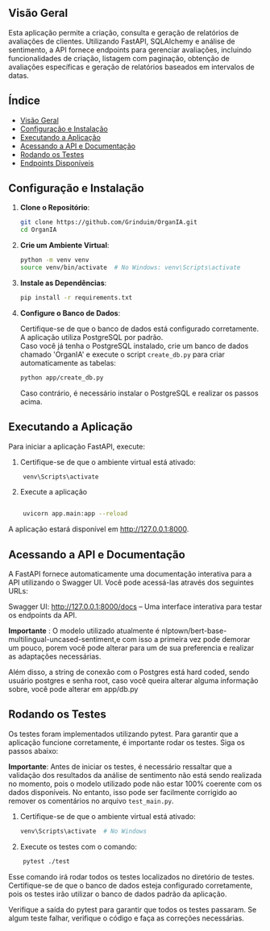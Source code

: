 ## Visão Geral

Esta aplicação permite a criação, consulta e geração de relatórios de avaliações de clientes. Utilizando FastAPI, SQLAlchemy e análise de sentimento, a API fornece endpoints para gerenciar avaliações, incluindo funcionalidades de criação, listagem com paginação, obtenção de avaliações específicas e geração de relatórios baseados em intervalos de datas.

## Índice

- [Visão Geral](#visão-geral)
- [Configuração e Instalação](#configuração-e-instalação)
- [Executando a Aplicação](#executando-a-aplicação)
- [Acessando a API e Documentação](#acessando-a-api-e-documentação)
- [Rodando os Testes](#rodando-os-testes)
- [Endpoints Disponíveis](#endpoints-disponíveis)

## Configuração e Instalação

1. **Clone o Repositório**:

    ```bash
    git clone https://github.com/Grinduim/OrganIA.git
    cd OrganIA
    ```

2. **Crie um Ambiente Virtual**:

    ```bash
    python -m venv venv
    source venv/bin/activate  # No Windows: venv\Scripts\activate
    ```

3. **Instale as Dependências**:

    ```bash
    pip install -r requirements.txt
    ```

4. **Configure o Banco de Dados**:

    Certifique-se de que o banco de dados está configurado corretamente. A aplicação utiliza PostgreSQL por padrão.  
    Caso você já tenha o PostgreSQL instalado, crie um banco de dados chamado 'OrganIA' e execute o script `create_db.py` para criar automaticamente as tabelas:

    ```bash
    python app/create_db.py
    ```

    Caso contrário, é necessário instalar o PostgreSQL e realizar os passos acima.

## Executando a Aplicação

Para iniciar a aplicação FastAPI, execute:

1. Certifique-se de que o ambiente virtual está ativado:
```bash
    venv\Scripts\activate
```
2. Execute a aplicação
```bash

    uvicorn app.main:app --reload
```
A aplicação estará disponível em http://127.0.0.1:8000.

## Acessando a API e Documentação

A FastAPI fornece automaticamente uma documentação interativa para a API utilizando o Swagger UI. Você pode acessá-las através dos seguintes URLs:

Swagger UI: http://127.0.0.1:8000/docs – Uma interface interativa para testar os endpoints da API.

**Importante** : O modelo utilizado atualmente é nlptown/bert-base-multilingual-uncased-sentiment,e com isso a primeira vez pode demorar um pouco, porem você pode alterar para um de sua preferencia e realizar as adaptações necessárias.

Além disso, a string de conexão com o Postgres está hard coded, sendo usuário postgres e senha root, caso você queira alterar alguma informação sobre, você pode alterar em app/db.py


## Rodando os Testes

Os testes foram implementados utilizando pytest. Para garantir que a aplicação funcione corretamente, é importante rodar os testes. Siga os passos abaixo:

**Importante**: Antes de iniciar os testes, é necessário ressaltar que a validação dos resultados da análise de sentimento não está sendo realizada no momento, pois o modelo utilizado pode não estar 100% coerente com os dados disponíveis. No entanto, isso pode ser facilmente corrigido ao remover os comentários no arquivo `test_main.py`.

1. Certifique-se de que o ambiente virtual está ativado:
   ```bash
   venv\Scripts\activate  # No Windows
    ```

2. Execute os testes com o comando:
```bash
    pytest ./test
```
Esse comando irá rodar todos os testes localizados no diretório de testes. Certifique-se de que o banco de dados esteja configurado corretamente, pois os testes irão utilizar o banco de dados padrão da aplicação.

Verifique a saída do pytest para garantir que todos os testes passaram. Se algum teste falhar, verifique o código e faça as correções necessárias.
